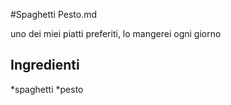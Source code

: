 #Spaghetti Pesto.md

uno dei miei piatti preferiti, lo mangerei ogni giorno

## Ingredienti

*spaghetti
*pesto
